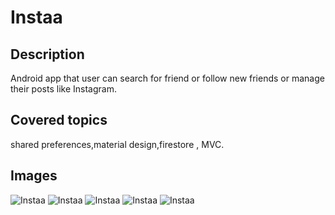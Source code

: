 # Instaa
## Description
Android app that user can search for friend or follow new friends or manage their posts like Instagram. 
## Covered topics
shared preferences,material design,firestore , MVC.
## Images
![Instaa](https://github.com/abdo3017/Instagram-Android-App/blob/master/p1.jpeg)
![Instaa](https://github.com/abdo3017/Instagram-Android-App/blob/master/p2.jpeg)
![Instaa](https://github.com/abdo3017/Instagram-Android-App/blob/master/p3.jpeg)
![Instaa](https://github.com/abdo3017/Instagram-Android-App/blob/master/p5.jpeg)
![Instaa](https://github.com/abdo3017/Instagram-Android-App/blob/master/p6.jpeg)
